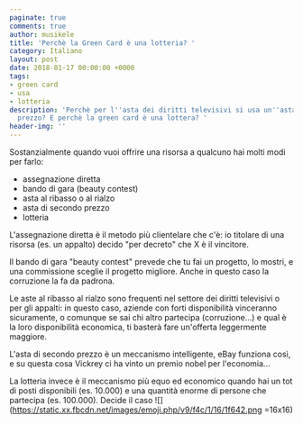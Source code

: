 ```yaml
---
paginate: true
comments: true
author: musikele
title: 'Perchè la Green Card è una lotteria? '
category: Italiano
layout: post
date: 2018-01-17 00:00:00 +0000
tags:
- green card
- usa
- lotteria
description: 'Perchè per l''asta dei diritti televisivi si usa un''asta di secondo
  prezzo? E perchè la green card è una lottera? '
header-img: ''
---
```

Sostanzialmente quando vuoi offrire una risorsa a qualcuno hai molti modi per farlo:   
- assegnazione diretta   
- bando di gara (beauty contest)  
- asta al ribasso o al rialzo   
- asta di secondo prezzo  
- lotteria   
  
L'assegnazione  diretta è il metodo più clientelare che c'è: io titolare di una risorsa  (es. un appalto) decido "per decreto" che X è il vincitore.   
  
Il  bando di gara "beauty contest" prevede che tu fai un progetto, lo  mostri, e una commissione sceglie il progetto migliore. Anche in questo  caso la corruzione la fa da padrona.   
  
Le aste al  ribasso al rialzo sono frequenti nel settore dei diritti televisivi o  per gli appalti: in questo caso, aziende con forti disponibilità  vinceranno sicuramente, o comunque se sai chi altro partecipa  (corruzione...) e qual è la loro disponibilità economica, ti basterà  fare un'offerta leggermente maggiore.   
  
L'asta di  secondo prezzo è un meccanismo intelligente, eBay funziona così, e su  questa cosa Vickrey ci ha vinto un premio nobel per l'economia...   
  
La  lotteria invece è il meccanismo più equo ed economico quando hai un tot  di posti disponibili (es. 10.000) e una quantità enorme di persone che  partecipa (es. 100.000). Decide il caso ![](https://static.xx.fbcdn.net/images/emoji.php/v9/f4c/1/16/1f642.png =16x16)  